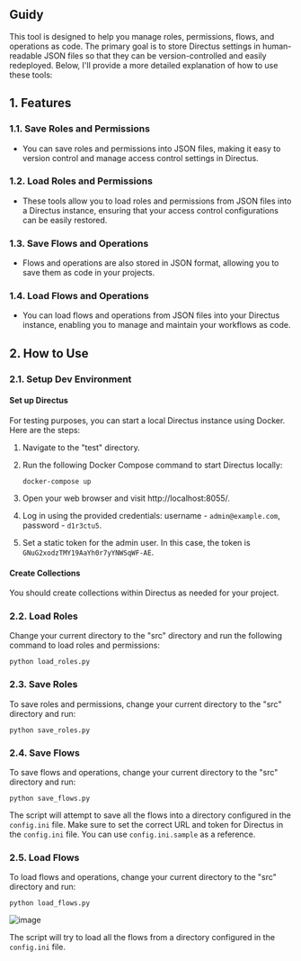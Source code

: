 ## Guidy
This tool is designed to help you manage roles, permissions, flows, and operations as code. The primary goal is to store Directus settings in human-readable JSON files so that they can be version-controlled and easily redeployed. Below, I'll provide a more detailed explanation of how to use these tools:

## 1. Features

### 1.1. Save Roles and Permissions
- You can save roles and permissions into JSON files, making it easy to version control and manage access control settings in Directus.

### 1.2. Load Roles and Permissions
- These tools allow you to load roles and permissions from JSON files into a Directus instance, ensuring that your access control configurations can be easily restored.

### 1.3. Save Flows and Operations
- Flows and operations are also stored in JSON format, allowing you to save them as code in your projects.

### 1.4. Load Flows and Operations
- You can load flows and operations from JSON files into your Directus instance, enabling you to manage and maintain your workflows as code.

## 2. How to Use

### 2.1. Setup Dev Environment

#### Set up Directus
For testing purposes, you can start a local Directus instance using Docker. Here are the steps:

1. Navigate to the "test" directory.
2. Run the following Docker Compose command to start Directus locally:
   ```
   docker-compose up
   ```

3. Open your web browser and visit http://localhost:8055/.
4. Log in using the provided credentials: username - `admin@example.com`, password - `d1r3ctu5`.
5. Set a static token for the admin user. In this case, the token is `GNuG2xodzTMY19AaYh0r7yYNWSqWF-AE`.

#### Create Collections
You should create collections within Directus as needed for your project.

### 2.2. Load Roles

Change your current directory to the "src" directory and run the following command to load roles and permissions:

```
python load_roles.py
```

### 2.3. Save Roles

To save roles and permissions, change your current directory to the "src" directory and run:

```
python save_roles.py
```

### 2.4. Save Flows

To save flows and operations, change your current directory to the "src" directory and run:

```
python save_flows.py
```

The script will attempt to save all the flows into a directory configured in the `config.ini` file. Make sure to set the correct URL and token for Directus in the `config.ini` file. You can use `config.ini.sample` as a reference.

### 2.5. Load Flows

To load flows and operations, change your current directory to the "src" directory and run:

```
python load_flows.py
```
![image](https://github.com/kinnovent/directools/assets/311397/87f14b3f-6d69-4b8f-a10d-ef4f844eadb0)

The script will try to load all the flows from a directory configured in the `config.ini` file.
